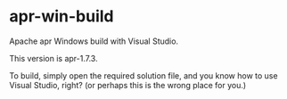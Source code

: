 # apr-win-build

Apache apr Windows build with Visual Studio.

This version is apr-1.7.3.

To build, simply open the required solution file, and
you know how to use Visual Studio, right?
(or perhaps this is the wrong place for you.)

